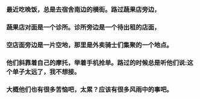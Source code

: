 ### 最近吃晚饭，总是去宿舍南边的横街。路过蔬果店旁边，
### 蔬果店对面是一个诊所。诊所旁边是一个待出租的店面，
### 空店面旁边是一片空地，那里是外卖骑士们集聚的一个地点。
### 他们斜靠着自己的摩托，举着手机抢单。路过的时候总是听他们说:这个单子太远了，我不想接。
### 大概他们也有很多苦恼吧，太累？应该有很多风雨中的事吧。
